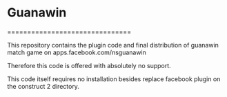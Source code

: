# Guanawin
===============================

This repository contains the plugin code and final distribution of guanawin match game on apps.facebook.com/nsguanawin

Therefore this code is offered with absolutely no support.

This code itself requires no installation besides replace facebook plugin on the construct 2 directory.


